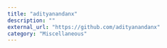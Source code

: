 ```yaml
---
title: "adityanandanx"
description: ""
external_url: "https://github.com/adityanandanx"
category: "Miscellaneous"
---
```

